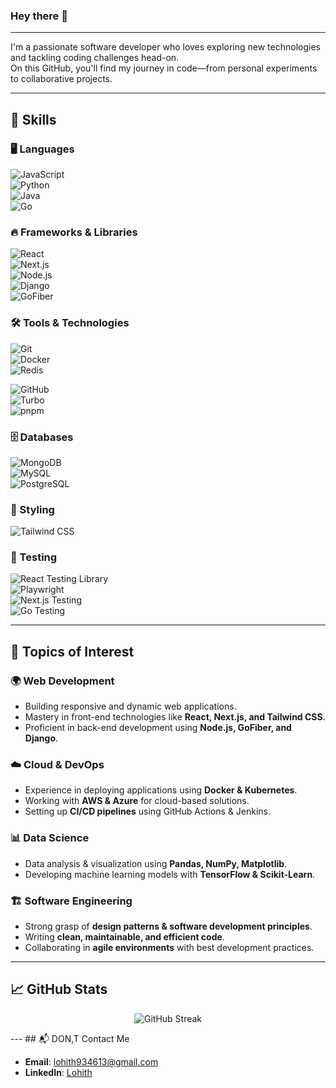 ### Hey there 👋  
---

I'm a passionate software developer who loves exploring new technologies and tackling coding challenges head-on.  
On this GitHub, you'll find my journey in code—from personal experiments to collaborative projects.  

---
## 🚀 Skills  


### 🖥️ Languages  
![JavaScript](https://img.shields.io/badge/JavaScript-F7DF1E?logo=javascript&logoColor=black)  
![Python](https://img.shields.io/badge/Python-3776AB?logo=python&logoColor=white)  
![Java](https://img.shields.io/badge/Java-007396?logo=java&logoColor=white)  
![Go](https://img.shields.io/badge/Go-00ADD8?logo=go&logoColor=white)  

### 🔥 Frameworks & Libraries  
![React](https://img.shields.io/badge/React-61DAFB?logo=react&logoColor=white)  
![Next.js](https://img.shields.io/badge/Next.js-000000?logo=next.js&logoColor=white)  
![Node.js](https://img.shields.io/badge/Node.js-339933?logo=node.js&logoColor=white)  
![Django](https://img.shields.io/badge/Django-092E20?logo=django&logoColor=white)  
![GoFiber](https://img.shields.io/badge/GoFiber-00ADD8?logo=go&logoColor=white)  

### 🛠️ Tools & Technologies  
![Git](https://img.shields.io/badge/Git-F05032?logo=git&logoColor=white)  
![Docker](https://img.shields.io/badge/Docker-2496ED?logo=docker&logoColor=white)  
![Redis](https://img.shields.io/badge/Redis-DC382D?logo=redis&logoColor=white)  

![GitHub](https://img.shields.io/badge/GitHub-181717?logo=github&logoColor=white)  
![Turbo](https://img.shields.io/badge/Turbo-000000?logo=turbo&logoColor=white)  
![pnpm](https://img.shields.io/badge/pnpm-000000?logo=pnpm&logoColor=white)  

### 🗄️ Databases  
![MongoDB](https://img.shields.io/badge/MongoDB-47A248?logo=mongodb&logoColor=white)  
![MySQL](https://img.shields.io/badge/MySQL-4479A1?logo=mysql&logoColor=white)  
![PostgreSQL](https://img.shields.io/badge/PostgreSQL-336791?logo=postgresql&logoColor=white)  

### 🎨 Styling  
![Tailwind CSS](https://img.shields.io/badge/Tailwind_CSS-38B2AC?logo=tailwind-css&logoColor=white)  

### 🧪 Testing  
![React Testing Library](https://img.shields.io/badge/React_Testing_Library-E33332?logo=testing-library&logoColor=white)  
![Playwright](https://img.shields.io/badge/Playwright-45BA14?logo=playwright&logoColor=white)  
![Next.js Testing](https://img.shields.io/badge/Next.js_Testing-000000?logo=next.js&logoColor=white)  
![Go Testing](https://img.shields.io/badge/Go_Testing-00ADD8?logo=go&logoColor=white)  

---

## 📌 Topics of Interest  

### 🌍 Web Development  
- Building responsive and dynamic web applications.  
- Mastery in front-end technologies like **React, Next.js, and Tailwind CSS**.  
- Proficient in back-end development using **Node.js, GoFiber, and Django**.  

### ☁️ Cloud & DevOps  
- Experience in deploying applications using **Docker & Kubernetes**.  
- Working with **AWS & Azure** for cloud-based solutions.  
- Setting up **CI/CD pipelines** using GitHub Actions & Jenkins.  

### 📊 Data Science  
- Data analysis & visualization using **Pandas, NumPy, Matplotlib**.  
- Developing machine learning models with **TensorFlow & Scikit-Learn**.  

### 🏗️ Software Engineering  
- Strong grasp of **design patterns & software development principles**.  
- Writing **clean, maintainable, and efficient code**.  
- Collaborating in **agile environments** with best development practices.  

---
## 📈 GitHub Stats  

<p align="center">
  <img src="https://github-readme-streak-stats.herokuapp.com/?user=Lohith016&theme=dark" alt="GitHub Streak" />
</p>
---
## 📬 DON,T Contact Me  

- **Email**: [lohith934613@gmail.com](mailto:lohith934613@gmail.com)  
- **LinkedIn**: [Lohith](https://www.linkedin.com/in/lohith1616/)  
